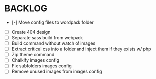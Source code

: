 
# BACKLOG

- [-] Move config files to wordpack folder
- [ ] Create 404 design
- [ ] Separate sass build from webpack
- [ ] Build command without watch of images
- [ ] Extract critical css into a folder and inject them if they exists w/ php
- [ ] Zip theme command
- [ ] Chalkify images config
- [ ] Fix subfolders images config
- [ ] Remove unused images from images config